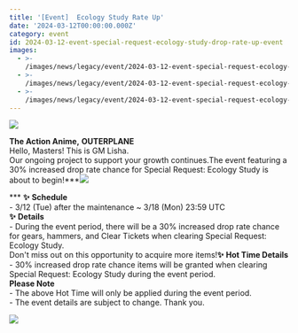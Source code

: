 ```yaml
---
title: '[Event]  Ecology Study Rate Up'
date: '2024-03-12T00:00:00.000Z'
category: event
id: 2024-03-12-event-special-request-ecology-study-drop-rate-up-event
images:
  - >-
    /images/news/legacy/event/2024-03-12-event-special-request-ecology-study-drop-rate-up-event/894cbf966b304a72a87fed061ccda467.webp
  - >-
    /images/news/legacy/event/2024-03-12-event-special-request-ecology-study-drop-rate-up-event/6ce9ed50f6ce435a9691019f80c6b01c_002.webp
  - >-
    /images/news/legacy/event/2024-03-12-event-special-request-ecology-study-drop-rate-up-event/5a0550a8bbed4a6ca23750430aa76794.webp
---
```


![](/images/news/legacy/event/2024-03-12-event-special-request-ecology-study-drop-rate-up-event/894cbf966b304a72a87fed061ccda467.webp)  

**The Action Anime,** **OUTERPLANE**  
Hello, Masters! This is GM Lisha.  
Our ongoing project to support your growth continues.The event featuring a 30% increased drop rate chance for Special Request: Ecology Study is about to begin!***![](/images/news/legacy/event/2024-03-12-event-special-request-ecology-study-drop-rate-up-event/6ce9ed50f6ce435a9691019f80c6b01c_002.webp)  
  
*** **✨** **Schedule**  
\- 3/12 (Tue) after the maintenance ~ 3/18 (Mon) 23:59 UTC  
**✨** **Details**  
\- During the event period, there will be a 30% increased drop rate chance for gears, hammers, and Clear Tickets when clearing Special Request: Ecology Study.  
Don't miss out on this opportunity to acquire more items!**✨** **Hot Time Details**  
\- 30% increased drop rate chance items will be granted when clearing Special Request: Ecology Study during the event period.  
**Please Note**  
\- The above Hot Time will only be applied during the event period.  
\- The event details are subject to change. Thank you.

![](/images/news/legacy/event/2024-03-12-event-special-request-ecology-study-drop-rate-up-event/5a0550a8bbed4a6ca23750430aa76794.webp)

